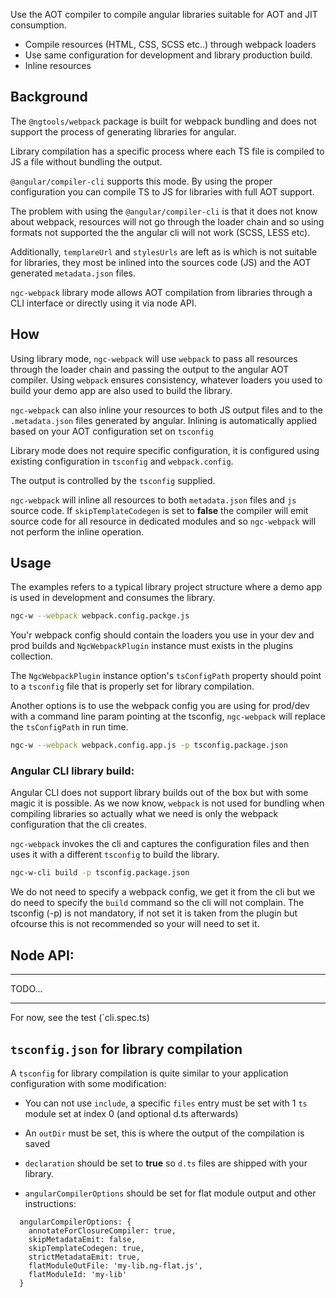 Use the AOT compiler to compile angular libraries suitable for AOT and
JIT consumption.

  - Compile resources (HTML, CSS, SCSS etc..) through webpack loaders
  - Use same configuration for development and library production build.
  - Inline resources

## Background
The `@ngtools/webpack` package is built for webpack bundling and does not
support the process of generating libraries for angular.

Library compilation has a specific process where each TS file is compiled
to JS a file without bundling the output.

`@angular/compiler-cli` supports this mode. By using the proper
configuration you can compile TS to JS for libraries with full AOT support.

The problem with using the `@angular/compiler-cli` is that it does not
know about webpack, resources will not go through the loader chain and so
using formats not supported the the angular cli will not work (SCSS, LESS etc).

Additionally, `templareUrl` and `stylesUrls` are left as is which is not
suitable for libraries, they most be inlined into the sources code (JS)
and the AOT generated `metadata.json` files.

`ngc-webpack` library mode allows AOT compilation from libraries through
a CLI interface or directly using it via node API.

## How

Using library mode, `ngc-webpack` will use `webpack` to pass all resources
through the loader chain and passing the output to the angular AOT compiler.
Using `webpack` ensures consistency, whatever loaders you used to build
your demo app are also used to build the library.

`ngc-webpack` can also inline your resources to both JS output files and
to the `.metadata.json` files generated by angular. Inlining is automatically
applied based on your AOT configuration set on `tsconfig`

Library mode does not require specific configuration, it is configured
using existing configuration in `tsconfig` and `webpack.config`.

The output is controlled by the `tsconfig` supplied.

`ngc-webpack` will inline all resources to both `metadata.json` files and `js` source code.
If `skipTemplateCodegen` is set to **false** the compiler will emit source code for all resource in dedicated modules
and so `ngc-webpack` will not perform the inline operation.


## Usage

The examples refers to a typical library project structure where
a demo app is used in development and consumes the library.

```bash
ngc-w --webpack webpack.config.packge.js
```

You'r webpack config should contain the loaders you use in your dev and
prod builds and `NgcWebpackPlugin` instance must exists in the plugins collection.

The `NgcWebpackPlugin` instance option's `tsConfigPath` property should
point to a `tsconfig` file that is properly set for library compilation.

Another options is to use the webpack config you are using for prod/dev
with a command line param pointing at the tsconfig, `ngc-webpack` will
replace the `tsConfigPath` in run time.

```bash
ngc-w --webpack webpack.config.app.js -p tsconfig.package.json
```


### Angular CLI library build:
Angular CLI does not support library builds out of the box but with some
magic it is possible.
As we now know, `webpack` is not used for bundling when compiling libraries
so actually what we need is only the webpack configuration that the cli creates.

`ngc-webpack` invokes the cli and captures the configuration files and then
uses it with a different `tsconfig` to build the library.

```bash
ngc-w-cli build -p tsconfig.package.json
```

We do not need to specify a webpack config, we get it from the cli but
we do need to specify the `build` command so the cli will not complain.
The tsconfig (-p) is not mandatory, if not set it is taken from the plugin
but ofcourse this is not recommended so your will need to set it.


## Node API:

-----

TODO...

-------

For now, see the test (`cli.spec.ts)

## `tsconfig.json` for library compilation
A `tsconfig` for library compilation is quite similar to your application
configuration with some modification:

  - You can not use `include`, a specific `files` entry must be set
  with 1 `ts` module set at index 0 (and optional d.ts afterwards)

  - An `outDir` must be set, this is where the output of the compilation is saved

  - `declaration` should be set to **true** so `d.ts` files are shipped with your library.

  - `angularCompilerOptions` should be set for flat module output and other
  instructions:
```
  angularCompilerOptions: {
    annotateForClosureCompiler: true,
    skipMetadataEmit: false,
    skipTemplateCodegen: true,
    strictMetadataEmit: true,
    flatModuleOutFile: 'my-lib.ng-flat.js',
    flatModuleId: 'my-lib'
  }
```